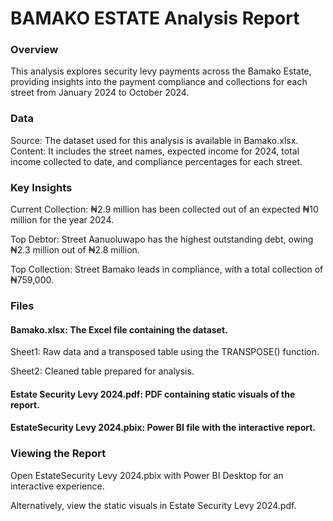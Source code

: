 # BAMAKO ESTATE Analysis Report

### Overview
This analysis explores security levy payments across the Bamako Estate, providing insights into the payment compliance and collections for each street from January 2024 to October 2024.

### Data
Source: The dataset used for this analysis is available in Bamako.xlsx.
Content: It includes the street names, expected income for 2024, total income collected to date, and compliance percentages for each street.

### Key Insights
Current Collection: ₦2.9 million has been collected out of an expected ₦10 million for the year 2024.

Top Debtor: Street Aanuoluwapo has the highest outstanding debt, owing ₦2.3 million out of ₦2.8 million.

Top Collection: Street Bamako leads in compliance, with a total collection of ₦759,000.

### Files

#### Bamako.xlsx: The Excel file containing the dataset.

  Sheet1: Raw data and a transposed table using the TRANSPOSE() function.

  Sheet2: Cleaned table prepared for analysis.

#### Estate Security Levy 2024.pdf: PDF containing static visuals of the report.

#### EstateSecurity Levy 2024.pbix: Power BI file with the interactive report.

### Viewing the Report
Open EstateSecurity Levy 2024.pbix with Power BI Desktop for an interactive experience.

Alternatively, view the static visuals in Estate Security Levy 2024.pdf.
